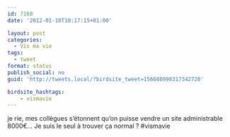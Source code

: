 ```yaml
---
id: 7168
date: '2012-01-10T10:17:15+01:00'

layout: post
categories:
  - Vis ma vie
tags:
  - tweet
format: status
publish_social: no
guid: 'http://tweets.local/?birdsite_tweet=156680998317342720'

birdsite_hashtags:
    - vismavie
---
```


je rie, mes collègues s’étonnent qu’on puisse vendre un site administrable 8000€… Je suis le seul à trouver ça normal ? #vismavie